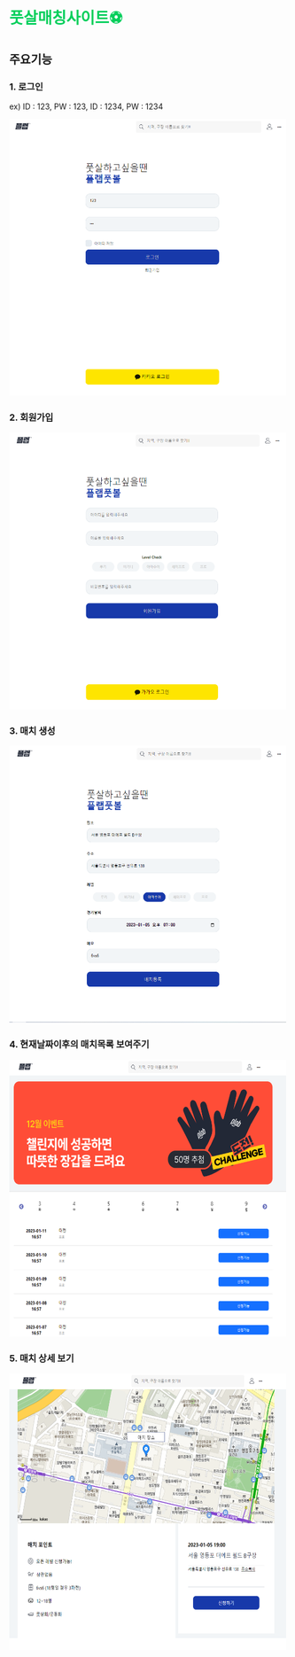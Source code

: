 <h1 style="color: #04cf5c;">풋살매칭사이트⚽</h1>

## 주요기능

### 1. 로그인

<span>ex) ID : 123, PW : 123,</span>
<span> ID : 1234, PW : 1234</span>

<img src="./image/login.png" width="500px" height="500px">

### 2. 회원가입

<img src="./image/join.png" width="500px" height="500px">

### 3. 매치 생성

<img src="./image/match.png" width="500px" height="500px">

### 4. 현재날짜이후의 매치목록 보여주기

<img src="./image/list.png" width="500px" height="500px">

### 5. 매치 상세 보기

<img src="./image/detail.png" width="500px" height="500px">
